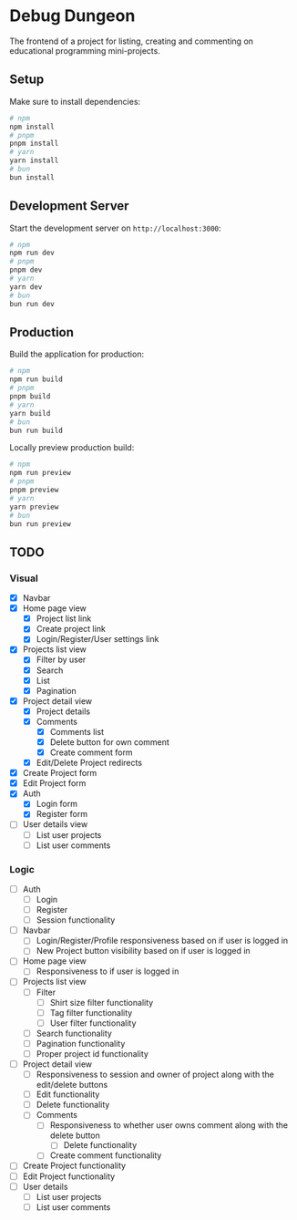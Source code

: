 # Debug Dungeon

The frontend of a project for listing, creating and commenting on educational programming mini-projects.

## Setup
Make sure to install dependencies:
```bash
# npm
npm install
# pnpm
pnpm install
# yarn
yarn install
# bun
bun install
```
## Development Server
Start the development server on `http://localhost:3000`:
```bash
# npm
npm run dev
# pnpm
pnpm dev
# yarn
yarn dev
# bun
bun run dev
```
## Production
Build the application for production:
```bash
# npm
npm run build
# pnpm
pnpm build
# yarn
yarn build
# bun
bun run build
```
Locally preview production build:
```bash
# npm
npm run preview
# pnpm
pnpm preview
# yarn
yarn preview
# bun
bun run preview
```

## TODO
### Visual
- [x] Navbar
- [x] Home page view
    - [x] Project list link
    - [x] Create project link
    - [x] Login/Register/User settings link
- [x] Projects list view
    - [x] Filter by user
    - [x] Search
    - [x] List
    - [x] Pagination
- [x] Project detail view
    - [x] Project details
    - [x] Comments
        - [x] Comments list
        - [x] Delete button for own comment
        - [x] Create comment form
    - [x] Edit/Delete Project redirects
- [x] Create Project form
- [x] Edit Project form
- [x] Auth
    - [x] Login form
    - [x] Register form
- [ ] User details view
    - [ ] List user projects
    - [ ] List user comments
### Logic
- [ ] Auth
    - [ ] Login
    - [ ] Register
    - [ ] Session functionality
- [ ] Navbar
  - [ ] Login/Register/Profile responsiveness based on if user is logged in
  - [ ] New Project button visibility based on if user is logged in
- [ ] Home page view
  - [ ] Responsiveness to if user is logged in
- [ ] Projects list view
  - [ ] Filter
    - [ ] Shirt size filter functionality
    - [ ] Tag filter functionality
    - [ ] User filter functionality
  - [ ] Search functionality
  - [ ] Pagination functionality
  - [ ] Proper project id functionality
- [ ] Project detail view
  - [ ] Responsiveness to session and owner of project along with the edit/delete buttons
  - [ ] Edit functionality
  - [ ] Delete functionality
  - [ ] Comments
    - [ ] Responsiveness to whether user owns comment along with the delete button
      - [ ] Delete functionality
    - [ ] Create comment functionality
- [ ] Create Project functionality
- [ ] Edit Project functionality
- [ ] User details
  - [ ] List user projects
  - [ ] List user comments
